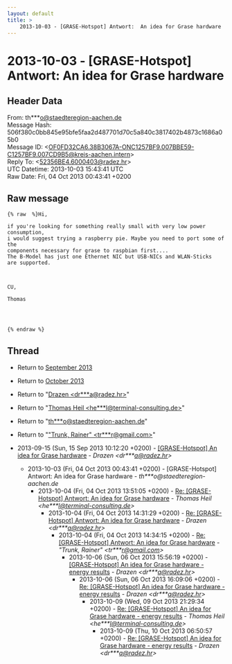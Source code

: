 ```yaml
---
layout: default
title: >
    2013-10-03 - [GRASE-Hotspot] Antwort:  An idea for Grase hardware
---
```


# 2013-10-03 - [GRASE-Hotspot] Antwort:  An idea for Grase hardware

## Header Data

From: th***o@staedteregion-aachen.de<br>
Message Hash: 506f380c0bb845e95bfe5faa2d487701d70c5a840c3817402b4873c1686a05b0<br>
Message ID: \<OF0FD32CA6.38B3067A-ONC1257BF9.007BBE59-C1257BF9.007CD9B5@kreis-aachen.intern\><br>
Reply To: \<52356BE4.6000403@radez.hr\><br>
UTC Datetime: 2013-10-03 15:43:41 UTC<br>
Raw Date: Fri, 04 Oct 2013 00:43:41 +0200<br>

## Raw message

```
{% raw  %}Hi,

if you're looking for something really small with very low power
consumption,
i would suggest trying a raspberry pie. Maybe you need to port some of the
components necessary for grase to raspbian first....
The B-Model has just one Ethernet NIC but USB-NICs and WLAN-Sticks
are supported.



CU,

Thomas




{% endraw %}
```

## Thread

+ Return to [September 2013](/archive/2013/09)
+ Return to [October 2013](/archive/2013/10)

+ Return to "[Drazen <dr***a<span>@</span>radez.hr>](/authors/dr___a_at_radez_hr)"
+ Return to "[Thomas Heil <he***l<span>@</span>terminal-consulting.de>](/authors/he___l_at_terminalconsulting_de)"
+ Return to "[th***o<span>@</span>staedteregion-aachen.de](/authors/th___o_at_staedteregionaachen_de)"
+ Return to "["Trunk, Rainer" <tr***r<span>@</span>gmail.com>](/authors/tr___r_at_gmail_com)"

+ 2013-09-15 (Sun, 15 Sep 2013 10:12:20 +0200) - [[GRASE-Hotspot] An idea for Grase hardware](/archive/2013/09/9f0c7dcab66be1ca537976e15482ef46561440201d5cbbdab63ee94d37fc1f88) - _Drazen \<dr***a@radez.hr\>_
  + 2013-10-03 (Fri, 04 Oct 2013 00:43:41 +0200) - [GRASE-Hotspot] Antwort:  An idea for Grase hardware - _th***o@staedteregion-aachen.de_
    + 2013-10-04 (Fri, 04 Oct 2013 13:51:05 +0200) - [Re: [GRASE-Hotspot] Antwort:  An idea for Grase hardware](/archive/2013/10/5dd9b64ee4b36ef756e5757affffbd7f67e2087bf143bc8f6beaba6ff08939df) - _Thomas Heil \<he***l@terminal-consulting.de\>_
      + 2013-10-04 (Fri, 04 Oct 2013 14:31:29 +0200) - [Re: [GRASE-Hotspot] Antwort:  An idea for Grase hardware](/archive/2013/10/2b1c27a5fea91734fa1d944a4521fcb22063809a0ecb3fa07fe7990d63ce4c4e) - _Drazen \<dr***a@radez.hr\>_
        + 2013-10-04 (Fri, 04 Oct 2013 14:34:15 +0200) - [Re: [GRASE-Hotspot] Antwort: An idea for Grase hardware](/archive/2013/10/f6569d67213a7977f4a1f980264af68e1c6dd5ab1d641e598a257b9112ae436f) - _"Trunk, Rainer" \<tr***r@gmail.com\>_
          + 2013-10-06 (Sun, 06 Oct 2013 15:56:19 +0200) - [[GRASE-Hotspot] An idea for Grase hardware - energy results](/archive/2013/10/31219fdcd302d26ec101de878a7f53dd1591244f717039e2f00b77b69892aca0) - _Drazen \<dr***a@radez.hr\>_
            + 2013-10-06 (Sun, 06 Oct 2013 16:09:06 +0200) - [Re: [GRASE-Hotspot] An idea for Grase hardware - energy results](/archive/2013/10/595e5f4081184cc4d26b6ccd278e72a20c924bb3409890f318dd5eb71ad61d6c) - _Drazen \<dr***a@radez.hr\>_
              + 2013-10-09 (Wed, 09 Oct 2013 21:29:34 +0200) - [Re: [GRASE-Hotspot] An idea for Grase hardware - energy results](/archive/2013/10/d3fc1821690e13d4da0c08e19231d47e381d7943e5bb6046569026cfe12c8667) - _Thomas Heil \<he***l@terminal-consulting.de\>_
                + 2013-10-09 (Thu, 10 Oct 2013 06:50:57 +0200) - [Re: [GRASE-Hotspot] An idea for Grase hardware - energy results](/archive/2013/10/b8972bb639328a2d8123a2f83d02049fcf5520854712a60812923a20ebf9ea75) - _Drazen \<dr***a@radez.hr\>_

